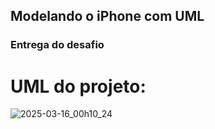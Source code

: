 ## Modelando o iPhone com UML
### Entrega do desafio

# UML do projeto:
![2025-03-16_00h10_24](https://github.com/user-attachments/assets/28f2ac7f-0340-4313-aa29-c40b24a14b39)
